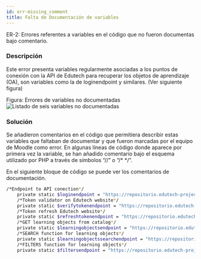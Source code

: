 ```yaml
---
id: err-missing_comment
title: Falta de Documentación de variables
---
```

ER-2: Errores referentes a variables en el código que no fueron documentas bajo comentario.

### Descripción
Este error presenta variables regularmente asociadas a los puntos de conexión con la API de Edutech para recuperar los objetos de aprendizaje (OA), son variables como la de loginendpoint y similares. (Ver siguiente figura)

Figura:  Errores de variables no documentadas
![Listado de seis variables no documentadas](/img/issues/errors/er-2-variables.png)

### Solución
Se añadieron comentarios en el código que permitiera describir estas variables que faltaban de documentar y que fueron marcadas por el equipo de Moodle como error.
En algunas líneas de código donde aparece por primera vez la variable, se han añadido comentario bajo el esquema utilizado por PHP a través de símbolos “//” o “/* */”.

En el siguiente bloque de código se puede ver los comentarios de documentación.
```bash
/*Endpoint to API conection*/
    private static $loginendpoint = "https://repositorio.edutech-project.org/api/v1/login/";
    /*Token validator on Edutech website*/
    private static $verifytokenendpoint = "https://repositorio.edutech-project.org/api/v1/token/verify/";
    /*Token refresh Edutech website*/
    private static $refreshtokenendpoint = "https://repositorio.edutech-project.org/api/v1/token/refresh/";
    /*GET learning objects from catalog*/
    private static $learningobjectsendpoint = "https://repositorio.edutech-project.org/api/v1/learning-objects/populars/";
    /*SEARCH function for learning objects*/
    private static $learningobjectssearchendpoint = "https://repositorio.edutech-project.org/api/v1/learning-objects/search/";
    /*FILTERS function for learning objects*/
    private static $filtersendpoint = "https://repositorio.edutech-project.org/api/v1/endpoint-filter";
```